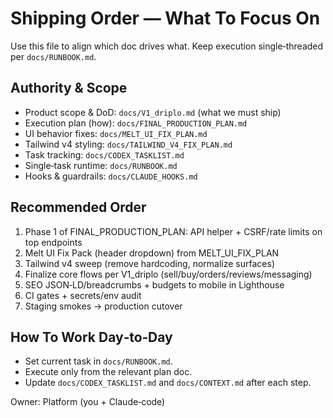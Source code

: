 # Shipping Order — What To Focus On

Use this file to align which doc drives what. Keep execution single‑threaded per `docs/RUNBOOK.md`.

## Authority & Scope
- Product scope & DoD: `docs/V1_driplo.md` (what we must ship)
- Execution plan (how): `docs/FINAL_PRODUCTION_PLAN.md`
- UI behavior fixes: `docs/MELT_UI_FIX_PLAN.md`
- Tailwind v4 styling: `docs/TAILWIND_V4_FIX_PLAN.md`
- Task tracking: `docs/CODEX_TASKLIST.md`
- Single‑task runtime: `docs/RUNBOOK.md`
- Hooks & guardrails: `docs/CLAUDE_HOOKS.md`

## Recommended Order
1) Phase 1 of FINAL_PRODUCTION_PLAN: API helper + CSRF/rate limits on top endpoints
2) Melt UI Fix Pack (header dropdown) from MELT_UI_FIX_PLAN
3) Tailwind v4 sweep (remove hardcoding, normalize surfaces)
4) Finalize core flows per V1_driplo (sell/buy/orders/reviews/messaging)
5) SEO JSON‑LD/breadcrumbs + budgets to mobile in Lighthouse
6) CI gates + secrets/env audit
7) Staging smokes → production cutover

## How To Work Day‑to‑Day
- Set current task in `docs/RUNBOOK.md`.
- Execute only from the relevant plan doc.
- Update `docs/CODEX_TASKLIST.md` and `docs/CONTEXT.md` after each step.

Owner: Platform (you + Claude‑code)
